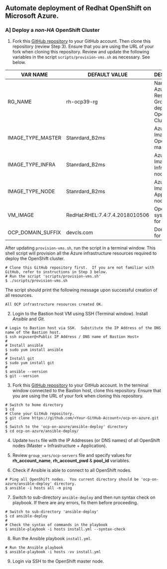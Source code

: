 ## Automate deployment of Redhat OpenShift on Microsoft Azure.

### A] Deploy a *non-HA* OpenShift Cluster
1. Fork this [GitHub repository](https://github.com/ganrad/ocp-on-azure) to your GitHub account.  Then clone this repository (review Step 3).  Ensure that you are using the URL of your fork when cloning this repository.  Review and update the following variables in the script `scripts/provision-vms.sh` as necessary.  See below.

VAR NAME | DEFAULT VALUE | DESCRIPTION
-------- | ------------- | -----------
RG_NAME | rh-ocp39-rg | Name of the Azure Resource Group used to deploy the OpenShift Cluster
IMAGE_TYPE_MASTER | Stanrdard_B2ms | Azure VM Image Size for OpenShift master nodes
IMAGE_TYPE_INFRA | Stanrdard_B2ms | Azure VM Image Size for Infrastructure nodes
IMAGE_TYPE_NODE | Stanrdard_B2ms | Azure VM Image Size for Application nodes
VM_IMAGE | RedHat:RHEL:7.4:7.4.2018010506 | Operating system image for all VMs
OCP_DOMAIN_SUFFIX | devcls.com | Domain suffix for hostnames

After updating `provision-vms.sh`, run the script in a terminal window.  This shell script will provision all the Azure infrastructure resources required to deploy the OpenShift cluster.
```
# Clone this GitHub repository first.  If you are not familiar with GitHub, refer to instructions in Step 3 below.
# Run the script 'scripts/provision-vms.sh'
$ ./scripts/provision-vms.sh
```
The script should print the following message upon successful creation of all resources.
```
All OCP infrastructure resources created OK.
```

2. Login to the Bastion host VM using SSH (Terminal window). Install *Ansible* and *Git*.
```
# Login to Bastion host via SSH.  Substitute the IP Address of the DNS name of the Bastion host.
$ ssh ocpuser@<Public IP Address / DNS name of Bastion Host>
#
# Install ansible
$ sudo yum install ansible
#
# Install git
$ sudo yum install git
#
$ ansible --version
$ git --version
```

3. Fork this [GitHub repository](https://github.com/ganrad/ocp-on-azure) to your GitHub account.  In the terminal window connected to the Bastion host, clone this repository.  Ensure that you are using the URL of your fork when cloning this repository.
```
# Switch to home directory
$ cd
# Clone your GitHub repository.
$ git clone https://github.com/<Your-GitHub-Account>/ocp-on-azure.git
#
$ Switch to the 'ocp-on-azure/ansible-deploy' directory
$ cd ocp-on-azure/ansible-deploy/
```

4. Update `hosts` file with the IP Addresses (or DNS names) of all OpenShift nodes (Master + Infrastructure + Application).

5. Review `group_vars/ocp-servers` file and specify values for **rh_account_name**, **rh_account_pwd** & **pool_id** variables.

6. Check if Ansible is able to connect to all OpenShift nodes.
```
# Ping all OpenShift nodes.  You current directory should be 'ocp-on-azure/ansible-deploy' directory.
$ ansible -i hosts all -m ping
```

7. Switch to sub-directory `ansible-deploy` and then run syntax check on playbook.  If there are any errors, fix them before proceeding.
```
# Switch to sub-directory 'ansible-deploy'
$ cd ansible-deploy
#
# Check the syntax of commands in the playbook
$ ansible-playbook -i hosts install.yml --syntax-check
```

8. Run the Ansible playbook `install.yml`.
```
# Run the Ansible playbook
$ ansible-playbook -i hosts -vv install.yml
```

9. Login via SSH to the OpenShift master node.

